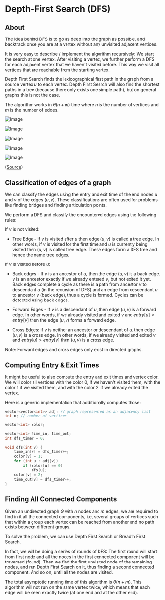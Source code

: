 # Depth-First Search (DFS)

## About

The idea behind DFS is to go as deep into the graph as possible, and backtrack once you are at a vertex without any unvisited adjacent vertices.

It is very easy to describe / implement the algorithm recursively: We start the search at one vertex. After visiting a vertex, we further perform a DFS for each adjacent vertex that we haven't visited before. This way we visit all vertices that are reachable from the starting vertex.

Depth First Search finds the lexicographical first path in the graph from a source vertex $u$ to each vertex. Depth First Search will also find the shortest paths in a tree (because there only exists one simple path), but on general graphs this is not the case.

The algorithm works in $\theta(n + m)$ time where $n$ is the number of vertices and $m$ is the number of edges.

![Image](https://www.interviewcake.com/images/svgs/depth_first_search_root.svg?bust=206)

![Image](https://www.interviewcake.com/images/svgs/depth_first_search_dead_end_one.svg?bust=206)

![Image](https://www.interviewcake.com/images/svgs/depth_first_search_dead_end_two.svg?bust=206)

![Image](https://www.interviewcake.com/images/svgs/depth_first_search_dead_end_three.svg?bust=206)

![Image](https://www.interviewcake.com/images/svgs/depth_first_search_dead_end_four.svg?bust=206)

([Source](https://www.interviewcake.com/concept/cpp/dfs))

## Classification of edges of a graph

We can classify the edges using the entry and exit time of the end nodes $u$ and $v$ of the edges $(u,v)$. These classifications are often used for problems like finding bridges and finding articulation points.

We perform a DFS and classify the encountered edges using the following rules:

If $v$ is not visited:

-   Tree Edge - If $v$ is visited after $u$ then edge $(u,v)$ is called a tree edge. In other words, if $v$ is visited for the first time and $u$ is currently being visited then $(u,v)$ is called tree edge. These edges form a DFS tree and hence the name tree edges.

If $v$ is visited before $u$:

-   Back edges - If $v$ is an ancestor of $u$, then the edge $(u,v)$ is a back edge. $v$ is an ancestor exactly if we already entered $v$, but not exited it yet. Back edges complete a cycle as there is a path from ancestor $v$ to descendant $u$ (in the recursion of DFS) and an edge from descendant $u$ to ancestor $v$ (back edge), thus a cycle is formed. Cycles can be detected using back edges.

-   Forward Edges - If $v$ is a descendant of $u$, then edge $(u,v)$ is a forward edge. In other words, if we already visited and exited $v$ and $entry[u]<entry[v]$ then the edge $(u,v)$ forms a forward edge.

-   Cross Edges: if $v$ is neither an ancestor or descendant of $u$, then edge $(u,v)$ is a cross edge. In other words, if we already visited and exited $v$ and $entry[u]>entry[v]$ then $(u,v)$ is a cross edge.

Note: Forward edges and cross edges only exist in directed graphs.

## Computing Entry & Exit Times

It might be useful to also compute the entry and exit times and vertex color. We will color all vertices with the color $0$, if we haven't visited them, with the color $1$ if we visited them, and with the color $2$, if we already exited the vertex.

Here is a generic implementation that additionally computes those:

```cpp
vector<vector<int>> adj; // graph represented as an adjacency list
int n; // number of vertices

vector<int> color;

vector<int> time_in, time_out;
int dfs_timer = 0;

void dfs(int v) {
    time_in[v] = dfs_timer++;
    color[v] = 1;
    for (int u : adj[v])
        if (color[u] == 0)
            dfs(u);
    color[v] = 2;
    time_out[v] = dfs_timer++;
}
```

## Finding All Connected Components

Given an undirected graph $G$ with $n$ nodes and $m$ edges, we are required to find in it all the connected components, i.e, several groups of vertices such that within a group each vertex can be reached from another and no path exists between different groups.

To solve the problem, we can use Depth First Search or Breadth First Search.

In fact, we will be doing a series of rounds of DFS: The first round will start from first node and all the nodes in the first connected component will be traversed (found). Then we find the first unvisited node of the remaining nodes, and run Depth First Search on it, thus finding a second connected component. And so on, until all the nodes are visited.

The total asymptotic running time of this algorithm is $\theta(n + m)$. This algorithm will not run on the same vertex twice, which means that each edge will be seen exactly twice (at one end and at the other end).
